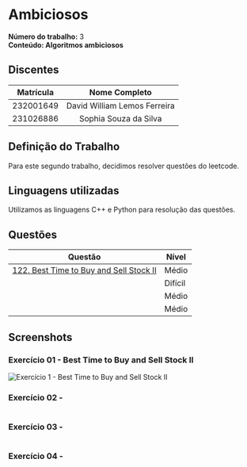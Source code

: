 # Ambiciosos

**Número do trabalho:** 3 <br>
**Conteúdo: Algoritmos ambiciosos**

## Discentes

| Matrícula |        Nome Completo         |
|:---------:|:----------------------------:|
| 232001649 | David William Lemos Ferreira |
| 231026886 | Sophia Souza da Silva        |

## Definição do Trabalho

Para este segundo trabalho, decidimos resolver questões do leetcode.

## Linguagens utilizadas

Utilizamos as linguagens C++ e Python para resolução das questões.

## Questões

| Questão | Nível  |
|---------|--------|
| [122. Best Time to Buy and Sell Stock II](https://leetcode.com/problems/best-time-to-buy-and-sell-stock-ii) | Médio |
| []() | Difícil |
| []() | Médio |
| []() | Médio |


## Screenshots

### Exercício 01 - Best Time to Buy and Sell Stock II

![Exercício 1 - Best Time to Buy and Sell Stock II](exercicios/122/122.png)

### Exercício 02 - 

![]()

### Exercício 03 - 

![]()

### Exercício 04 - 

![]()